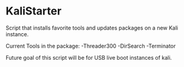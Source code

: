 # KaliStarter
Script that installs favorite tools and updates packages on a new Kali instance.

Current Tools in the package:
-Threader300
-DirSearch
-Terminator


Future goal of this script will be for USB live boot instances of kali.
